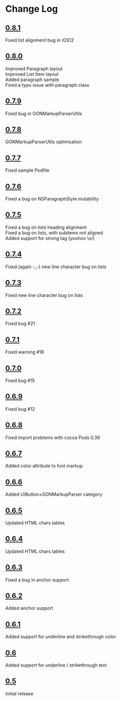 # Change Log
## [__0.8.1__](https://github.com/nicolasgoutaland/GONMarkupParser/releases/tag/0.8.1)
Fixed list alignment bug in iOS12<br/>
## [__0.8.0__](https://github.com/nicolasgoutaland/GONMarkupParser/releases/tag/0.8.0)
Improved Paragraph layout<br/>
Improved List Item layout<br/>
Added paragraph sample<br/>
Fixed a typo issue with paragraph class<br/>
## [__0.7.9__](https://github.com/nicolasgoutaland/GONMarkupParser/releases/tag/0.7.9)
Fixed bug in GONMarkupParserUtils<br/>
## [__0.7.8__](https://github.com/nicolasgoutaland/GONMarkupParser/releases/tag/0.7.8)
GONMarkupParserUtils optimisation<br/>
## [__0.7.7__](https://github.com/nicolasgoutaland/GONMarkupParser/releases/tag/0.7.7)
Fixed sample Podfile<br/>
## [__0.7.6__](https://github.com/nicolasgoutaland/GONMarkupParser/releases/tag/0.7.6)
Fixed a bug on NSParagraphStyle mutability<br/>
## [__0.7.5__](https://github.com/nicolasgoutaland/GONMarkupParser/releases/tag/0.7.5)
Fixed a bug on lists heading alignment<br/>
Fixed a bug on lists, with subitems not aligned<br/>
Added support for strong tag (yoohoo \o/)<br/>
## [__0.7.4__](https://github.com/nicolasgoutaland/GONMarkupParser/releases/tag/0.7.4)
Fixed (again -_-) new line character bug on lists<br/>
## [__0.7.3__](https://github.com/nicolasgoutaland/GONMarkupParser/releases/tag/0.7.3)
Fixed new line character bug on lists<br/>
## [__0.7.2__](https://github.com/nicolasgoutaland/GONMarkupParser/releases/tag/0.7.2)
Fixed bug #21
## [__0.7.1__](https://github.com/nicolasgoutaland/GONMarkupParser/releases/tag/0.7.1)
Fixed warning #18
## [__0.7.0__](https://github.com/nicolasgoutaland/GONMarkupParser/releases/tag/0.7.0)
Fixed bug #15
## [__0.6.9__](https://github.com/nicolasgoutaland/GONMarkupParser/releases/tag/0.6.9)
Fixed bug #12
## [__0.6.8__](https://github.com/nicolasgoutaland/GONMarkupParser/releases/tag/0.6.8)
Fixed import problems with cocoa Pods 0.39
## [__0.6.7__](https://github.com/nicolasgoutaland/GONMarkupParser/releases/tag/0.6.7)
Added color attribute to font markup
## [__0.6.6__](https://github.com/nicolasgoutaland/GONMarkupParser/releases/tag/0.6.6)
Added UIButton+GONMarkupParser category
## [__0.6.5__](https://github.com/nicolasgoutaland/GONMarkupParser/releases/tag/0.6.5)
Updated HTML chars tables
## [__0.6.4__](https://github.com/nicolasgoutaland/GONMarkupParser/releases/tag/0.6.4)
Updated HTML chars tables
## [__0.6.3__](https://github.com/nicolasgoutaland/GONMarkupParser/releases/tag/0.6.3)
Fixed a bug in anchor support
## [__0.6.2__](https://github.com/nicolasgoutaland/GONMarkupParser/releases/tag/0.6.2)
Added anchor support
## [__0.6.1__](https://github.com/nicolasgoutaland/GONMarkupParser/releases/tag/0.6.1)
Added support for underline and strikethrough color
## [__0.6__](https://github.com/nicolasgoutaland/GONMarkupParser/releases/tag/0.6)
Added support for underline / strikethrough text
## [__0.5__](https://github.com/nicolasgoutaland/GONMarkupParser/releases/tag/0.5)
Initial release
